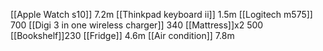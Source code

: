 [[Apple Watch s10]] 7.2m
[[Thinkpad keyboard ii]] 1.5m
[[Logitech m575]] 700
[[Digi 3 in one wireless charger]] 340
[[Mattress]]x2 500
[[Bookshelf]]230
[[Fridge]] 4.6m
[[Air condition]] 7.8m


